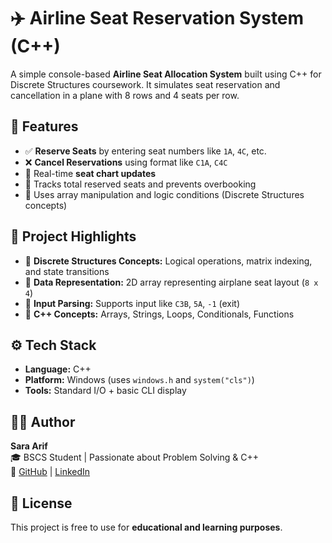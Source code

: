 # ✈️ Airline Seat Reservation System (C++)

A simple console-based **Airline Seat Allocation System** built using C++ for Discrete Structures coursework. It simulates seat reservation and cancellation in a plane with 8 rows and 4 seats per row.


## 🎯 Features

- ✅ **Reserve Seats** by entering seat numbers like `1A`, `4C`, etc.
- ❌ **Cancel Reservations** using format like `C1A`, `C4C`
- 🔄 Real-time **seat chart updates**
- 🧾 Tracks total reserved seats and prevents overbooking
- 📃 Uses array manipulation and logic conditions (Discrete Structures concepts)


## 🧠 Project Highlights

- 🧠 **Discrete Structures Concepts:** Logical operations, matrix indexing, and state transitions
- 🧮 **Data Representation:** 2D array representing airplane seat layout (`8 x 4`)
- 🧼 **Input Parsing:** Supports input like `C3B`, `5A`, `-1` (exit)
- 🧰 **C++ Concepts:** Arrays, Strings, Loops, Conditionals, Functions


## ⚙️ Tech Stack

- **Language:** C++  
- **Platform:** Windows (uses `windows.h` and `system("cls")`)
- **Tools:** Standard I/O + basic CLI display

## 🧑‍💻 Author

**Sara Arif**  
🎓 BSCS Student | Passionate about Problem Solving & C++  
🔗 [GitHub](https://github.com/SaraArif6198) | [LinkedIn](https://www.linkedin.com/in/sara-arif-7922642b8/)

## 📄 License

This project is free to use for **educational and learning purposes**.
